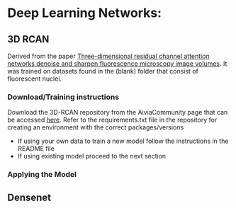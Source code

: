 # Deep Learning Networks:

## 3D RCAN
Derived from the paper [Three-dimensional residual channel attention networks denoise and sharpen fluorescence microscopy image volumes](https://www.biorxiv.org/content/10.1101/2020.08.27.270439v1). It was trained on datasets found in the (blank) folder that consist of fluorescent nuclei. 

### Download/Training instructions
Download the 3D-RCAN repository from the AiviaCommunity page that can be accessed [here](https://github.com/AiviaCommunity/3D-RCAN.git).
Refer to the requirements.txt file in the repository for creating an environment with the correct packages/versions
- If using your own data to train a new model follow the instructions in the README file
- If using existing model proceed to the next section

### Applying the Model


## Densenet 
